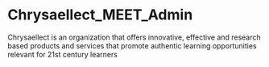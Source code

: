 # Chrysaellect_MEET_Admin
Chrysaellect is an organization that offers innovative, effective and research based products and services that promote authentic learning opportunities relevant for 21st century learners
